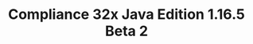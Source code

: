 ---
title: Compliance 32x Java Edition 1.16.5 Beta 2
permalink: /article/compliance32x/1.16.5/B2
comments: true
comments-id: 1.16.5-32x-Beta-2
header-img: article/compliance32x/1.16.5-B2.jpg

long_text: Beta 2 has released! There are a lot of new additions to the pack in beta 2, from all different parts of the game. It adds fixes for broken textures and miscellaneous textures on our way to completion of the pack.

main_changelog: data/changelog

download:
  - GitHub:
    - https://github.com/Compliance-Resource-Pack/Resource-Pack-32x/releases/download/beta-2/Compliance-32x-Java-Beta-2.zip
  - CurseForge:
    - https://www.curseforge.com/minecraft/texture-packs/compliance-32x/download/3202843

---